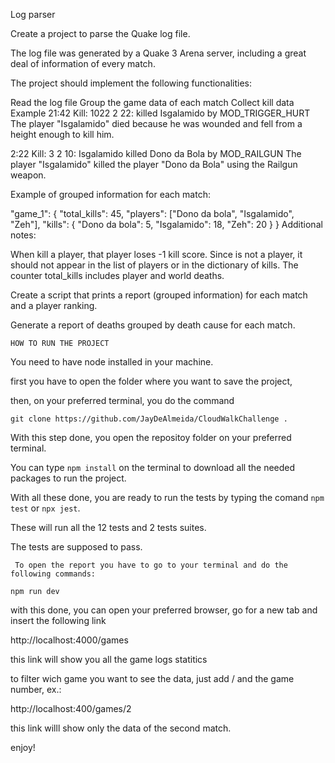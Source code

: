 Log parser

Create a project to parse the Quake log file.

The log file was generated by a Quake 3 Arena server, including a great deal of information of every match.

The project should implement the following functionalities:

Read the log file
Group the game data of each match
Collect kill data
Example
21:42 Kill: 1022 2 22: <world> killed Isgalamido by MOD_TRIGGER_HURT
The player "Isgalamido" died because he was wounded and fell from a height enough to kill him.

2:22 Kill: 3 2 10: Isgalamido killed Dono da Bola by MOD_RAILGUN
The player "Isgalamido" killed the player "Dono da Bola" using the Railgun weapon.

Example of grouped information for each match:

"game_1": {
"total_kills": 45,
"players": ["Dono da bola", "Isgalamido", "Zeh"],
"kills": {
  "Dono da bola": 5,
  "Isgalamido": 18,
  "Zeh": 20
  }
}
Additional notes:

When <world> kill a player, that player loses -1 kill score.
Since <world> is not a player, it should not appear in the list of players or in the dictionary of kills.
The counter total_kills includes player and world deaths.
  
  Create a script that prints a report (grouped information) for each match and a player ranking.
  
  Generate a report of deaths grouped by death cause for each match.

  
    HOW TO RUN THE PROJECT
  
  
  You need to have node installed in your machine.
  
  first you have to open the folder where you want to save the project,
  
  then, on your preferred terminal, you do the command 
  
    git clone https://github.com/JayDeAlmeida/CloudWalkChallenge .
  
  With this step done, you open the repositoy folder on your preferred terminal.
  
  You can type `npm install` on the terminal to download all the needed packages to run the project.
  
  With all these done, you are ready to run the tests by typing the comand `npm test` or `npx jest`.
  
  These will run all the 12 tests and 2 tests suites.
  
  The tests are supposed to pass.
 
  
  
     To open the report you have to go to your terminal and do the following commands:
  
  
  
  `npm run dev`
  
  with this done, you can open your preferred browser, go for a new tab and insert the following link
 
  http://localhost:4000/games
  
  this link will show you all the game logs statitics
  
  to filter wich game you want to see the data, just add / and the game number, ex.:
  
  http://localhost:400/games/2
  
  this link willl show only the data of the second match.
  
  
  
  enjoy!
